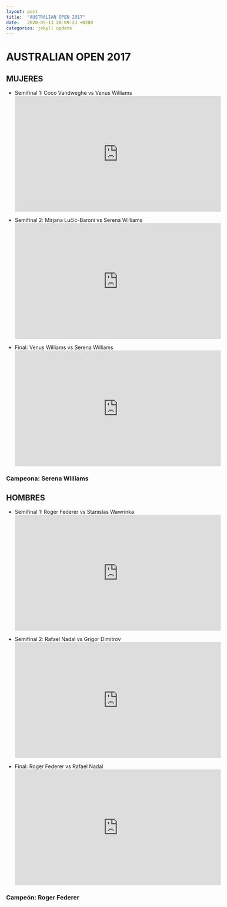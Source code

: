 ```yaml
---
layout: post
title:  "AUSTRALIAN OPEN 2017"
date:   2020-05-13 20:09:23 +0200
categories: jekyll update
---
```


# AUSTRALIAN OPEN 2017

## MUJERES
* Semifinal 1: Coco Vandweghe vs Venus Williams  <iframe width="560" height="315" src="https://www.youtube.com/embed/piMT6nba5_M" frameborder="0" allow="accelerometer; autoplay; encrypted-media; gyroscope; picture-in-picture" allowfullscreen></iframe>

* Semifinal 2: Mirjana Lučić-Baroni vs Serena Williams  <iframe width="560" height="315" src="https://www.youtube.com/embed/SJBjV9gD86I" frameborder="0" allow="accelerometer; autoplay; encrypted-media; gyroscope; picture-in-picture" allowfullscreen></iframe>

* Final: Venus Williams vs Serena Williams  <iframe width="560" height="315" src="https://www.youtube.com/embed/JILFFw5vGLU" frameborder="0" allow="accelerometer; autoplay; encrypted-media; gyroscope; picture-in-picture" allowfullscreen></iframe>

### Campeona: Serena Williams

## HOMBRES
* Semifinal 1: Roger Federer vs Stanislas Wawrinka   <iframe width="560" height="315" src="https://www.youtube.com/embed/lYgvTEoTR2E" frameborder="0" allow="accelerometer; autoplay; encrypted-media; gyroscope; picture-in-picture" allowfullscreen></iframe>

* Semifinal 2: Rafael Nadal vs Grigor Dimitrov  <iframe width="560" height="315" src="https://www.youtube.com/embed/wMh6_C3QyC0" frameborder="0" allow="accelerometer; autoplay; encrypted-media; gyroscope; picture-in-picture" allowfullscreen></iframe>

* Final: Roger Federer vs Rafael Nadal  <iframe width="560" height="315" src="https://www.youtube.com/embed/9gUvgm23qMU" frameborder="0" allow="accelerometer; autoplay; encrypted-media; gyroscope; picture-in-picture" allowfullscreen></iframe>

### Campeón: Roger Federer

